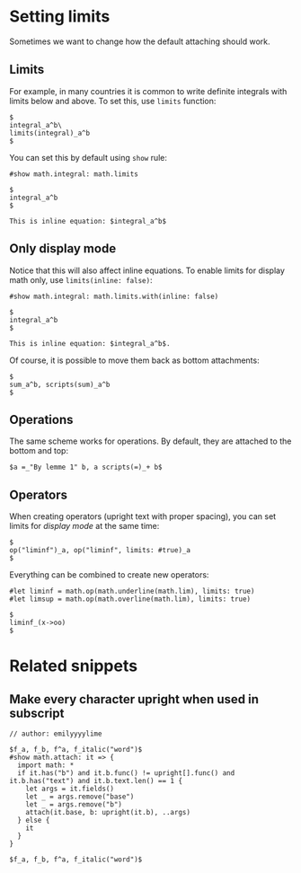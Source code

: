 # Setting limits

Sometimes we want to change how the default attaching should work. 

## Limits
For example, in many countries it is common to write definite integrals with limits below and above.
To set this, use `limits` function:

```typ
$
integral_a^b\
limits(integral)_a^b
$
```

You can set this by default using `show` rule:

```typ
#show math.integral: math.limits

$
integral_a^b
$

This is inline equation: $integral_a^b$
```

## Only display mode

Notice that this will also affect inline equations. To enable limits for display math only, use `limits(inline: false)`:

```typ
#show math.integral: math.limits.with(inline: false)

$
integral_a^b
$

This is inline equation: $integral_a^b$.
```

Of course, it is possible to move them back as bottom attachments:

```typ
$
sum_a^b, scripts(sum)_a^b
$
```


## Operations

The same scheme works for operations. By default, they are attached to the bottom and top:

```typ
$a =_"By lemme 1" b, a scripts(=)_+ b$
```

## Operators

When creating operators (upright text with proper spacing), you can set limits for _display mode_ at the same time:

```typ
$
op("liminf")_a, op("liminf", limits: #true)_a
$
```

Everything can be combined to create new operators:

```typ
#let liminf = math.op(math.underline(math.lim), limits: true)
#let limsup = math.op(math.overline(math.lim), limits: true)

$
liminf_(x->oo)
$
```

# Related snippets
## Make every character upright when used in subscript

```typ
// author: emilyyyylime

$f_a, f_b, f^a, f_italic("word")$
#show math.attach: it => {
  import math: *
  if it.has("b") and it.b.func() != upright[].func() and it.b.has("text") and it.b.text.len() == 1 {
    let args = it.fields()
    let _ = args.remove("base")
    let _ = args.remove("b")
    attach(it.base, b: upright(it.b), ..args)
  } else {
    it
  }
}

$f_a, f_b, f^a, f_italic("word")$
```